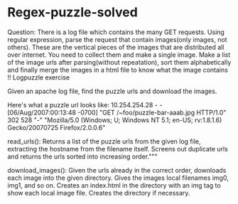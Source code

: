 # Regex-puzzle-solved

Question: There is a log file which contains the many GET requests. Using regular expression, parse the request that contain images(only images, not others). These are the vertical pieces of the images that are distributed all over internet. You need to collect them and make a single image. Make a list of the image urls after parsing(without repeatation), sort them alphabetically and finally merge the images in a html file to know what the image contains !!
Logpuzzle exercise

Given an apache log file, find the puzzle urls and download the images.

Here's what a puzzle url looks like:
10.254.254.28 - - [06/Aug/2007:00:13:48 -0700] "GET /~foo/puzzle-bar-aaab.jpg HTTP/1.0" 302 528 "-" "Mozilla/5.0 (Windows; U; Windows NT 5.1; en-US; rv:1.8.1.6) Gecko/20070725 Firefox/2.0.0.6"

read_urls():
Returns a list of the puzzle urls from the given log file,
extracting the hostname from the filename itself.
Screens out duplicate urls and returns the urls sorted into increasing order."""

download_images():
Given the urls already in the correct order, downloads
each image into the given directory.
Gives the images local filenames img0, img1, and so on.
Creates an index.html in the directory
with an img tag to show each local image file.
Creates the directory if necessary.

